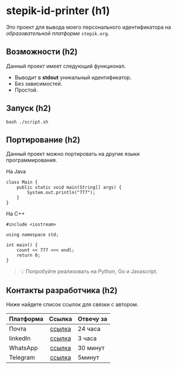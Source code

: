 # stepik-id-printer (h1)
Это проект для вывода моего персонального идентификатора на 
*образовательной платформе* ```stepik.org```.
## Возможности (h2)

Данный проект имеет следующий функционал.
- Выводит в **stdout** уникальный идентификатор.
- Без зависимостей.
- Простой.

## Запуск (h2)
``` 
bash ./script.sh
```

## Портирование (h2)
Данный проект можно портировать на другие языки программирования.

На Java
```
class Main {
	public static void main(String[] args) {
		System.out.println("777");
	}
}
```
На С++
```
#include <iostream>

using namespace std;

int main() {
	count << 777 <<< endl;
	return 0;
}
```
> :bulb: Попробуйте реализовать на Python, Go и Javascript.

## Контакты разработчика (h2)
Ниже найдете список ссылок для связки с автором.

|**Платформа**|**Ссылка**                                  | **Отвечу за** |
|:-------------|:-------------------------------------------:|:--------------|
|Почта        |[ссылка](https://stepik.org/users/591923555)| 24 часа       |
|linkedIn     |[ссылка](https://stepik.org/users/591923555)| 3 часа        |
|WhatsApp     |[ссылка](https://stepik.org/users/591923555)| 30 минут      |
|Telegram     |[ссылка](https://stepik.org/users/591923555)| 5минут        |
